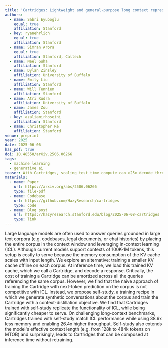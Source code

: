 ```yaml
---
title: 'Cartridges: Lightweight and general-purpose long context representations via self-study'
authors:
  - name: Sabri Eyuboglu
    equal: true
    affiliation: Stanford
  - key: ryanehrlich
    equal: true
    affiliation: Stanford
  - name: Simran Arora
    equal: true
    affiliation: Stanford, Caltech
  - name: Neel Guha
    affiliation: Stanford
  - name: Dylan Zinsley
    affiliation: University of Buffalo
  - name: Emily Liu
    affiliation: Stanford
  - name: Will Tennien
    affiliation: Stanford
  - name: Atri Rudra
    affiliation: University of Buffalo
  - name: James Zou
    affiliation: Stanford
  - key: azaliamirhoseini
    affiliation: Stanford
  - name: Christopher Ré
    affiliation: Stanford
venue: preprint
year: 2025
date: 2025-06-06
has_pdf: true
doi: 10.48550/arXiv.2506.06266
tags:
  - machine learning
  - generative ai
teaser: With Cartridges, scaling test time compute can >25x decode throughput
materials:
  - name: Paper
    url: https://arxiv.org/abs/2506.06266
    type: file-pdf
  - name: Codebase
    url: https://github.com/HazyResearch/cartridges
    type: code
  - name: Blog post
    url: https://hazyresearch.stanford.edu/blog/2025-06-08-cartridges
    type: link
---
```

Large language models are often used to answer queries grounded in large text corpora (e.g. codebases, legal documents, or chat histories) by placing the entire corpus in the context window and leveraging in-context learning (ICL).
Although current models support contexts of 100K-1M tokens, this setup is costly to serve because the memory consumption of the KV cache scales with input length.
We explore an alternative: training a smaller KV cache offline on each corpus.
At inference time, we load this trained KV cache, which we call a Cartridge, and decode a response.
Critically, the cost of training a Cartridge can be amortized across all the queries referencing the same corpus. However, we find that the naive approach of training the Cartridge with next-token prediction on the corpus is not competitive with ICL. Instead, we propose self-study, a training recipe in which we generate synthetic conversations about the corpus and train the Cartridge with a context-distillation objective. We find that Cartridges trained with self-study replicate the functionality of ICL, while being significantly cheaper to serve. On challenging long-context benchmarks, Cartridges trained with self-study match ICL performance while using 38.6x less memory and enabling 26.4x higher throughput. Self-study also extends the model's effective context length (e.g. from 128k to 484k tokens on MTOB) and surprisingly, leads to Cartridges that can be composed at inference time without retraining.
